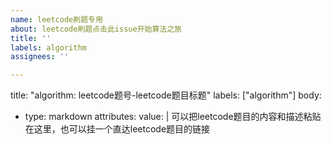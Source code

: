 ```yaml
---
name: leetcode刷题专用
about: leetcode刷题点击此issue开始算法之旅
title: ''
labels: algorithm
assignees: ''

---
```


title: "algorithm: leetcode题号-leetcode题目标题"
labels: ["algorithm"]
body:
  - type: markdown
    attributes:
      value: |
        可以把leetcode题目的内容和描述粘贴在这里，也可以挂一个直达leetcode题目的链接
